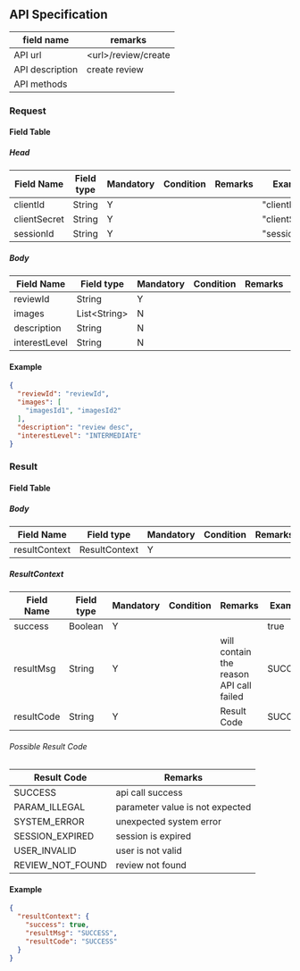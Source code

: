 ## API Specification

| field name      | remarks               |
| --------------- | --------------------- |
| API url         | \<url\>/review/create |
| API description | create review         |
| API methods     |                       |

### Request

#### Field Table

##### Head

| Field Name   | Field type | Mandatory | Condition | Remarks | Example        |
| ------------ | ---------- | --------- | --------- | ------- | -------------- |
| clientId     | String     | Y         |           |         | "clientId"     |
| clientSecret | String     | Y         |           |         | "clientSecret" |
| sessionId    | String     | Y         |           |         | "sessionId"    |

##### Body

| Field Name    | Field type     | Mandatory | Condition | Remarks | Example |
| ------------- | -------------- | --------- | --------- | ------- | ------- |
| reviewId      | String         | Y         |           |         |         |
| images        | List\<String\> | N         |           |         |         |
| description   | String         | N         |           |         |         |
| interestLevel | String         | N         |           |         |         |

#### Example

```json
{
  "reviewId": "reviewId",
  "images": [
    "imagesId1", "imagesId2"
  ],
  "description": "review desc",
  "interestLevel": "INTERMEDIATE"
}
```

### Result

#### Field Table

##### Body

| Field Name    | Field type    | Mandatory | Condition | Remarks | Example |
| ------------- | ------------- | --------- | --------- | ------- | ------- |
| resultContext | ResultContext | Y         |           |         |         |

##### ResultContext

| Field Name | Field type | Mandatory | Condition | Remarks                                 | Example |
| ---------- | ---------- | --------- | --------- | --------------------------------------- | ------- |
| success    | Boolean    | Y         |           |                                         | true    |
| resultMsg  | String     | Y         |           | will contain the reason API call failed | SUCCESS |
| resultCode | String     | Y         |           | Result Code                             | SUCCESS |

###### Possible Result Code

| Result Code      | Remarks                         |
| ---------------- | ------------------------------- |
| SUCCESS          | api call success                |
| PARAM_ILLEGAL    | parameter value is not expected |
| SYSTEM_ERROR     | unexpected system error         |
| SESSION_EXPIRED  | session is expired              |
| USER_INVALID     | user is not valid               |
| REVIEW_NOT_FOUND | review not found                |

#### Example

```json
{
  "resultContext": {
    "success": true,
    "resultMsg": "SUCCESS",
    "resultCode": "SUCCESS"
  }
}
```

